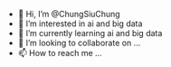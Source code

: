 - 👋 Hi, I’m @ChungSiuChung
- 👀 I’m interested in ai and big data
- 🌱 I’m currently learning ai and big data
- 💞️ I’m looking to collaborate on ...
- 📫 How to reach me ...

<!---
ChungSiuChung/ChungSiuChung is a ✨ special ✨ repository because its `README.md` (this file) appears on your GitHub profile.
You can click the Preview link to take a look at your changes.
--->
